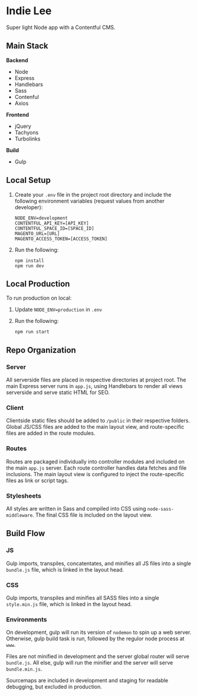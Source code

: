 # Indie Lee

Super light Node app with a Contentful CMS.

## Main Stack

**Backend**
* Node
* Express
* Handlebars
* Sass
* Contenful
* Axios

**Frontend**
* jQuery
* Tachyons
* Turbolinks

**Build**
* Gulp

## Local Setup

1. Create your `.env` file in the project root directory and include the following environment variables (request values from another developer):

	```
	NODE_ENV=development
	CONTENTFUL_API_KEY=[API_KEY]
	CONTENTFUL_SPACE_ID=[SPACE_ID]
	MAGENTO_URL=[URL]
	MAGENTO_ACCESS_TOKEN=[ACCESS_TOKEN]
	```

2. Run the following:

	```
	npm install
	npm run dev
	```

## Local Production

To run production on local:

1. Update `NODE_ENV=production` in `.env` 
2. Run the following: 

	```
	npm run start
	```

## Repo Organization

### Server

All serverside files are placed in respective directories at project root. The main Express server runs in `app.js`, using Handlebars to render all views serverside and serve static HTML for SEO.

### Client

Clientside static files should be added to `/public` in their respective folders. Global JS/CSS files are added to the main layout view, and route-specific files are added in the route modules.

### Routes

Routes are packaged individually into controller modules and included on the main `app.js` server. Each route controller handles data fetches and file inclusions. The main layout view is configured to inject the route-specific files as link or script tags.

### Stylesheets

All styles are written in Sass and compiled into CSS using `node-sass-middleware`. The final CSS file is included on the layout view.

## Build Flow

### JS

Gulp imports, transpiles, concatentates, and minifies all JS files into a single `bundle.js` file, which is linked in the layout head.

### CSS

Gulp imports, transpiles and minifies all SASS files into a single `style.min.js` file, which is linked in the layout head.

### Environments

On development, gulp will run its version of `nodemon` to spin up a web server. Otherwise, gulp build task is run, followed by the regulor node process at `www`.

Files are not minified in development and the server global router will serve `bundle.js`. All else, gulp will run the minifier and the server will serve `bundle.min.js`. 

Sourcemaps are included in development and staging for readable debugging, but excluded in production.